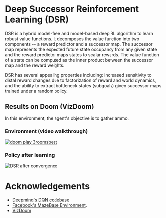 # Deep Successor Reinforcement Learning (DSR)

DSR is a hybrid model-free and model-based deep RL algorithm to learn robust value functions. It decomposes the value function into two components -- a reward predictor and a successor map. The successor map represents the expected future state occupancy from any given state and the reward predictor maps states to scalar rewards. The value function of a state can be computed as the inner product between the successor map and the reward weights. 

DSR has several appealing properties including: increased sensitivity to distal reward changes due to factorization of reward and world dynamics, and the ability to extract bottleneck states (subgoals) given successor maps trained under a random policy. 

## Results on Doom (VizDoom)
In this environment, the agent's objective is to gather ammo. 
### Environment (video walkthrough) 
[![doom play 3roomsbest](http://img.youtube.com/vi/QcIwm-ucGgo/0.jpg)](https://youtu.be/QcIwm-ucGgo "dsr")

### Policy after learning 
![DSR after convergence](http://i.imgur.com/25Pd85W.gif)

# Acknowledgements
* [Deepmind's DQN codebase](https://github.com/kuz/DeepMind-Atari-Deep-Q-Learner)
* [Facebook's MazeBase Environment](https://github.com/facebook/MazeBase).
* [VizDoom](vizdoom.cs.put.edu.pl)
